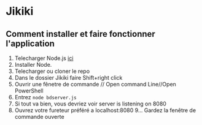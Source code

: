 # Jikiki
## Comment installer et faire fonctionner l'application

1. Telecharger Node.js [ici](https://nodejs.org/en/)
2. Installer Node.
3. Telecharger ou cloner le repo
4. Dans le dossier Jikiki faire Shift+right click
5. Ouvrir une fênetre de commande // Open command Line//Open PowerShell
6. Entrez `node bdserver.js`
7. Si tout va bien, vous devriez voir server is listening on 8080
8. Ouvrez votre fureteur préféré a localhost:8080
9... Gardez la fenêtre de commande ouverte